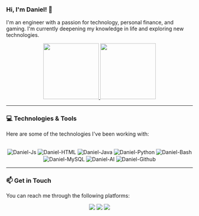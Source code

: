### Hi, I'm Daniel! 👋

I'm an engineer with a passion for technology, personal finance, and gaming. I'm currently deepening my knowledge in life and exploring new technologies.

<div align="center">
  <a href="https://github.com/neardaniel-pls">
    <img height="150em" src="https://github-readme-stats.vercel.app/api?username=neardaniel-pls&show_icons=true&theme=dracula&include_all_commits=true&count_private=true"/>
    <img height="150em" src="https://github-readme-stats.vercel.app/api/top-langs/?username=neardaniel-pls&layout=compact&langs_count=7&theme=dracula"/>
  </a>
</div>

---

### 💻 Technologies & Tools

Here are some of the technologies I've been working with:

<div align="center" style="display: inline_block"><br>
  <img align="center" alt="Daniel-Js" src="https://img.shields.io/badge/JavaScript-F7DF1E?style=for-the-badge&logo=javascript&logoColor=black" />
  <img align="center" alt="Daniel-HTML" src="https://img.shields.io/badge/HTML5-E34F26?style=for-the-badge&logo=html5&logoColor=white" />
  <img align="center" alt="Daniel-Java" src="https://img.shields.io/badge/Java-ED8B00?style=for-the-badge&logo=java&logoColor=white" />
  <img align="center" alt="Daniel-Python" src="https://img.shields.io/badge/Python-3776AB?style=for-the-badge&logo=python&logoColor=white" />
  <img align="center" alt="Daniel-Bash" src="https://img.shields.io/badge/Bash-4EAA25?style=for-the-badge&logo=gnu-bash&logoColor=white" />
  <img align="center" alt="Daniel-MySQL" src="https://img.shields.io/badge/MySQL-00000F?style=for-the-badge&logo=mysql&logoColor=white" />
  <img align="center" alt="Daniel-AI" src="https://img.shields.io/badge/AI%20%26%20ML-FF6F00?style=for-the-badge&logo=tensorflow&logoColor=white" />
  <img align="center" alt="Daniel-Github" src="https://img.shields.io/badge/GitHub-100000?style=for-the-badge&logo=github&logoColor=white" />
</div>

---

### 📫 Get in Touch

You can reach me through the following platforms:

<div align="center"> 
  <a href="mailto:daniel_rodrigues@tutanota.com"><img src="https://img.shields.io/badge/-Email-%23333?style=for-the-badge&logo=gmail&logoColor=white" target="_blank"></a>
  <a href="https://www.linkedin.com/in/daniel-braga-rodrigues" target="_blank"><img src="https://img.shields.io/badge/-LinkedIn-%230077B5?style=for-the-badge&logo=linkedin&logoColor=white" target="_blank"></a> 
  <a href="https://www.paypal.me/neardanielrodrigues" target="_blank"><img src="https://img.shields.io/badge/PayPal-00457C?style=for-the-badge&logo=paypal&logoColor=white" target="_blank"></a> 
</div>

